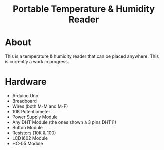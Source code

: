 <h1 align="center">
  Portable Temperature & Humidity Reader
</h1>

# About
This is a temperature & humidity reader that can be placed anywhere. This is currently a work in progress.

# Hardware
- Arduino Uno
- Breadboard
- Wires (both M-M and M-F)
- 10K Potentiometer
- Power Supply Module
- Any DHT Module (the ones shown a 3 pins DHT11)
- Button Module
- Resistors (10K & 100)
- LCD1602 Module
- HC-05 Module
